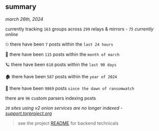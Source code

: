 
## summary
_march 26th, 2024_

currently tracking `163` groups across `299` relays & mirrors - _`75` currently online_

⏲ there have been `7` posts within the `last 24 hours`

🦈 there have been `115` posts within the `month of march`

🪐 there have been `610` posts within the `last 90 days`

🏚 there have been `587` posts within the `year of 2024`

🦕 there have been `9869` posts `since the dawn of ransomwatch`

there are `96` custom parsers indexing posts

_`20` sites using v2 onion services are no longer indexed - [support.torproject.org](https://support.torproject.org/onionservices/v2-deprecation/)_

> see the project [README](https://github.com/joshhighet/ransomwatch#ransomwatch--) for backend technicals
